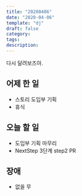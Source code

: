 ```yaml
---
title: "20200406"
date: "2020-04-06"
template: "dj"
draft: false
category:
tags:
description:
---
```


다시 달려보즈아.

## 어제 한 일

* 스토리 도입부 기획
* 휴식

## 오늘 할 일

* 도입부 기획 마무리
* NextStep 3단계 step2 PR

## 장애

* 없을 무
